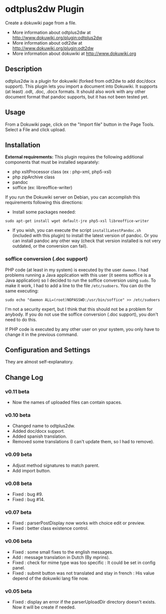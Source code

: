 # odtplus2dw Plugin

Create a dokuwiki page from a file.

- More information about odtplus2dw at http://www.dokuwiki.org/plugin:odtplus2dw
- More information about odt2dw at http://www.dokuwiki.org/plugin:odt2dw
- More information about dokuwiki at http://www.dokuwiki.org

## Description

odtplus2dw is a plugin for dokuwiki (forked from odt2dw to add doc/docx support). This plugin lets you import a document into Dokuwiki. It supports (at least) .odt, .doc, .docx formats. It should also work with any other document format that pandoc supports, but it has not been tested yet.

## Usage

From a Dokuwiki page, click on the "Import file" button in the Page Tools. Select a File and click upload.

## Installation 

**External requirements:** This plugin requires the following additional components that must be installed separately:

- php xsltProcessor class (ex : php-xml, php5-xsl)
- php zipArchive class
- pandoc
- soffice (ex: libreoffice-writer)

If you run the Dokuwiki server on Debian, you can accomplish this requirements following this directions:

- Install some packages needed:

`sudo apt-get install wget default-jre php5-xsl libreoffice-writer`

- If you wish, you can execute the script `installLatestPandoc.sh` (included with this plugin) to install the latest version of pandoc. Or you can install pandoc any other way (check that version installed is not very outdated, or the conversion can fail).

### soffice conversion (.doc support)

PHP code (at least in my system) is executed by the user `daemon`. I had problems running a Java application with this user (it seems soffice is a Java application) so I decided to run the soffice conversion using `sudo`. To make it work, I had to add a line to the file `/etc/sudoers`. You can do the same executing: 

`sudo echo "daemon ALL=(root)NOPASSWD:/usr/bin/soffice" >> /etc/sudoers`

I'm not a security expert, but I think that this should not be a problem for anybody. If you do not use the soffice conversion (.doc support), you don't need to do this.

If PHP code is executed by any other user on your system, you only have to change it in the previous command.

## Configuration and Settings

They are almost self-explanatory.

## Change Log

### v0.11 beta

- Now the names of uploaded files can contain spaces.

### v0.10 beta

- Changed name to odtplus2dw.
- Added doc/docx support.
- Added spanish translation.
- Removed some translations (I can't update them, so I had to remove).

### v0.09 beta

- Adjust method signatures to match parent.
- Add import button.

### v0.08 beta

- Fixed : bug #9.
- Fixed : bug #14.

### v0.07 beta

- Fixed : parserPostDisplay now works with choice edit or preview.
- Fixed : better class existence control.

### v0.06 beta

- Fixed : some small fixes to the english messages.
- Add : message translation in Dutch (By mprins).
- Fixed : check for mime type was too specific : It could be set in config panel.
- Fixed : submit button was not translated and stay in french : His value depend of the dokuwiki lang file now.

### v0.05 beta

- Fixed : display an error if the parserUploadDir directory doesn't exists. Now it will be create if needed.
